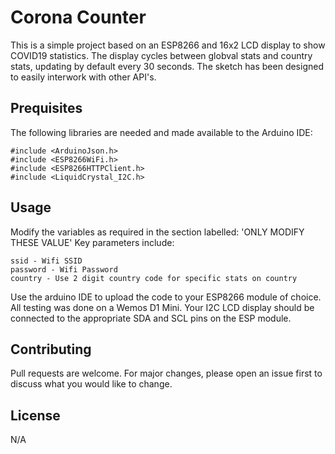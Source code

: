 # Corona Counter

This is a simple project based on an ESP8266 and 16x2 LCD display to show COVID19 statistics.
The display cycles between globval stats and country stats, updating by default every 30 seconds.
The sketch has been designed to easily interwork with other API's.

## Prequisites

The following libraries are needed and made available to the Arduino IDE:

```
#include <ArduinoJson.h>
#include <ESP8266WiFi.h>
#include <ESP8266HTTPClient.h>
#include <LiquidCrystal_I2C.h>
```

## Usage

Modify the variables as required in the section labelled: 'ONLY MODIFY THESE VALUE'
Key parameters include:

```
ssid - Wifi SSID
password - Wifi Password
country - Use 2 digit country code for specific stats on country
```
Use the arduino IDE to upload the code to your ESP8266 module of choice. All testing was done on a Wemos D1 Mini.
Your I2C LCD display should be connected to the appropriate SDA and SCL pins on the ESP module.

## Contributing
Pull requests are welcome. For major changes, please open an issue first to discuss what you would like to change.

## License
N/A
